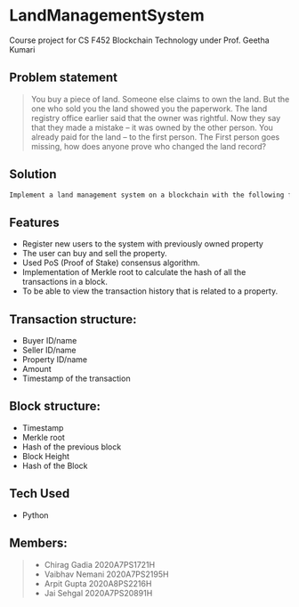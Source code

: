 # LandManagementSystem
Course project for CS F452 Blockchain Technology under Prof. Geetha Kumari

## Problem statement

>You buy a piece of land. Someone else claims to own the land. But the one who sold you the land
>showed you the paperwork. The land registry office earlier said that the owner was rightful. Now
>they say that they made a mistake – it was owned by the other person. You already paid for the
>land – to the first person. The First person goes missing, how does anyone prove who changed
>the land record?

## Solution

```sh
Implement a land management system on a blockchain with the following features.
```

## Features
- Register new users to the system with previously owned property
- The user can buy and sell the property.
- Used PoS (Proof of Stake) consensus algorithm.
- Implementation of Merkle root to calculate the hash of all the transactions in a block.
- To be able to view the transaction history that is related to a property.

## Transaction structure:
- Buyer ID/name
- Seller ID/name
- Property ID/name
- Amount
- Timestamp of the transaction

## Block structure:
- Timestamp
- Merkle root
- Hash of the previous block
- Block Height
- Hash of the Block

## Tech Used
- Python 

## Members:
>- Chirag Gadia 2020A7PS1721H
>- Vaibhav Nemani 2020A7PS2195H
>- Arpit Gupta 2020A8PS2216H
>- Jai Sehgal 2020A7PS20891H


